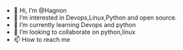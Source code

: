 - 👋 Hi, I’m @Hagnon
- 👀 I’m interested in Devops,Linux,Python and open source.
- 🌱 I’m currently learning Devops and python
- 💞️ I’m looking to collaborate on python,linux
- 📫 How to reach me

<!---
Hagnon/Hagnon is a ✨ special ✨ repository because its `README.md` (this file) appears on your GitHub profile.
You can click the Preview link to take a look at your changes.
--->
